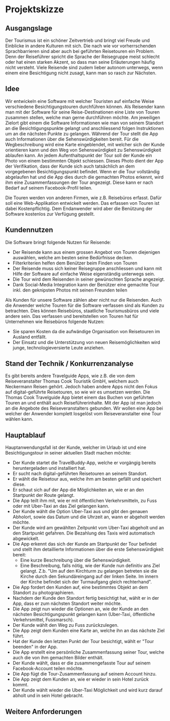 # Projektskizze #
## Ausgangslage ##
Der Tourismus ist ein schöner Zeitvertrieb und bringt viel Freude und Einblicke in andere Kulturen mit sich. Die nach wie vor vorherrschenden Sprachbarrieren sind aber auch bei geführten Reisetouren ein Problem. Denn der Reiseführer spricht die Sprache der Reisegruppe meist schlecht oder hat einen starken Akzent, so dass man seine Erläuterungen häufig nicht versteht. Viele Reisende sind zudem lieber autonom unterwegs, wenn einem eine Besichtigung nicht zusagt, kann man so rasch zur Nächsten.

## Idee ##
Wir entwickeln eine Software mit welcher Touristen auf einfache Weise verschiedene Besichtigungstouren durchführen können.
Als Reisender kann man mit der Software für seine Reise-Destinationen eine Liste von Touren zusammen stellen, welche man gerne durchführen möchte. Am jeweiligen Zielort gibt einem die Software Informationen wie man von seinem Standort an die Besichtigungspunkte gelangt und anschliessend folgen Instruktionen um an die nächsten Punkte zu gelangen. Während der Tour stellt die App auch Informationen über die Sehenswürdigkeiten bereit. Für die Wegbeschreibung wird eine Karte eingeblendet, mit welcher sich der Kunde orientieren kann und den Weg von Sehenswürdigkeit zu Sehenswürdigkeit ablaufen kann. An jedem Aufenthaltspunkt der Tour soll der Kunde ein Photo von einem bestimmten Objekt schiessen. Dieses Photo dient der App der Verifikation, dass der Kunde sich auch tatsächlich an dem vorgegebenen Besichtigungspunkt befindet. Wenn er die Tour vollständig abgelaufen hat und die App dies durch die gemachten Photos erkennt, wird ihm eine Zusammenfassungen der Tour angezeigt. Diese kann er nach Bedarf auf seinem Facebook-Profil teilen. 

Die Touren werden von anderen Firmen, wie z.B. Reisebüros erfasst. Dafür soll eine Web-Applikation entwickelt werden. Das erfassen von Touren ist dabei Kostenpflichtig. Dem Endanwender wird aber die Benützung der Software kostenlos zur Verfügung gestellt.

## Kundennutzen ##
Die Software bringt folgende Nutzen für Reisende:
* Der Reisende kann aus einem grossen Angebot von Touren diejenigen auswählen, welche am besten seine Bedürfnisse decken.
* Filterkriterien helfen dem Benützer beim Finden von Touren
* Der Reisende muss sich keiner Reisegruppe anschliessen und kann mit Hilfe der Software auf einfache Weise eigenständig unterwegs sein.
* Die Tour wird dem Reisenden in seiner gewünschten Sprache angezeigt.
* Dank Social-Media Integration kann der Benützer eine gemachte Tour inkl. den geknipsten Photos mit seinen Freunden teilen

Als Kunden für unsere Software zählen aber nicht nur die Reisenden. Auch die Anwender welche Touren für die Software verfassen sind als  Kunden zu betrachten. Dies können Reisebüros, staatliche Tourismusbüros und viele andere sein. Das verfassen und bereitstellen von Touren hat für Unternehmen wie Reisebüros folgende Nutzen:
* Sie sparen Kosten da die aufwändige Organisation von Reisetouren im Ausland entfällt.
* Der Einsatz und die Unterstützung von neuen Reisemöglichkeiten wird junge, technologieversierte Leute anziehen.

## Stand der Technik / Konkurrenzanalyse ##
Es gibt bereits andere Travelguide Apps, wie z.B. die von dem Reiseveranstalter Thomas Cook Touristik GmbH, welchem auch Neckermann Reisen gehört. Jedoch haben andere Apps nicht den Fokus auf digital-geführte Reisetouren, so wie wir es umsetzen werden. Die Thomas Cook Travelguide App bietet einem das Buchen von geführten Touren an und enthält auch Reiseführerinhalte. Mit der App ist man jedoch an die Angebote des Reiseveranstalters gebunden. Wir wollen eine App bei welcher der Anwender komplett losgelöst vom Reiseveranstalter eine Tour wählen kann.

## Hauptablauf ##
Hauptanwendungsfall ist der Kunde, welcher im Urlaub ist und eine Besichtigungstour in seiner aktuellen Stadt machen möchte:
* Der Kunde startet die TravelBuddy-App, welche er vorgängig bereits heruntergeladen und installiert hat.
* Er sucht nach digital-geführten Reisetouren an seinem Standort.
* Er wählt die Reisetour aus, welche ihm am besten gefällt und speichert diese.
* Er schaut sich auf der App die Möglichkeiten an, wie er an den Startpunkt der Route gelangt.
* Die App teilt ihm mit, wie er mit öffentlichen Verkehrsmitteln, zu Fuss oder mit Uber-Taxi an das Ziel gelangen kann.
* Der Kunde wählt die Option Uber-Taxi aus und gibt den genauen Abholort, sowie das Datum und die Uhrzeit an, wann er abgeholt werden möchte.
* Der Kunde wird am gewählten Zeitpunkt vom Uber-Taxi abgeholt und an den Startpunkt gefahren. Die Bezahlung des Taxis wird automatisch abgewickelt.
* Die App erkennt das sich der Kunde am Startpunkt der Tour befindet und stellt ihm detaillierte Informationen über die erste Sehenswürdigkeit bereit:
  * Eine kurze Beschreibung über die Sehenswürdigkeit.
  * Eine Beschreibung, falls nötig, wie der Kunde nun definitiv ans Ziel gelangt. Z.b. "Um auf den Kirchturm zu gelangen betreten sie die Kirche durch den Sekundäreingang auf der linken Seite. Im innern der Kirche befindet sich der Turmaufgang gleich rechterhand".
* Die App fordert den Kunden auf, eine bestimmtes Objekt an dem Standort zu photographieren.
* Nachdem der Kunde den Standort fertig besichtigt hat, wählt er in der App, dass er zum nächsten Standort weiter möchte.
* Die App zeigt nun wieder die Optionen an, wie der Kunde an den nächsten Besichtigungspunkt gelangen kann (Uber-Taxi, öffentliche Verkehrsmittel, Fussmarsch).
* Der Kunde wählt den Weg zu Fuss zurückzulegen.
* Die App zeigt dem Kunden eine Karte an, welche ihn an das nächste Ziel führt.
* Hat der Kunde den letzten Punkt der Tour besichtigt, wählt er "Tour beenden" in der App.
* Die App erstellt eine persönliche Zusammenfassung seiner Tour, welche auch die von ihm gemachten Bilder enthält.
* Der Kunde wählt, dass er die zusammengefasste Tour auf seinem Facebook-Account teilen möchte.
* Die App fügt die Tour-Zusammenfassung auf seinem Account hinzu.
* Die App zeigt dem Kunden an, wie er wieder in sein Hotel zurück kommt.
* Der Kunde wählt wieder die Uber-Taxi Möglichkeit und wird kurz darauf abholt und in sein Hotel gebracht.
  
## Weitere Anforderungen ##
